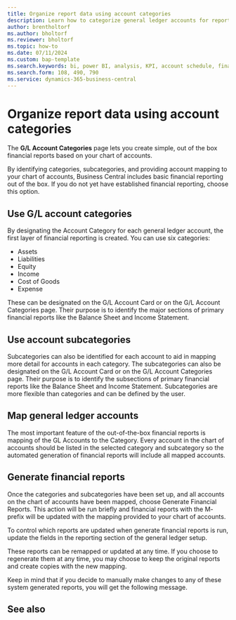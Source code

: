 ```yaml
---
title: Organize report data using account categories
description: Learn how to categorize general ledger accounts for reporting purposes.
author: brentholtorf
ms.author: bholtorf
ms.reviewer: bholtorf
ms.topic: how-to
ms.date: 07/11/2024
ms.custom: bap-template
ms.search.keywords: bi, power BI, analysis, KPI, account schedule, financial report
ms.search.form: 108, 490, 790
ms.service: dynamics-365-business-central
---
```


# Organize report data using account categories

The **G/L Account Categories** page lets you create simple, out of the box financial reports based on your chart of accounts.  

By identifying categories, subcategories, and providing account mapping to your chart of accounts, Business Central includes basic financial reporting out of the box. If you do not yet have established financial reporting, choose this option. 

## Use G/L account categories 

By designating the Account Category for each general ledger account, the first layer of financial reporting is created. You can use six categories: 

* Assets
* Liabilities
* Equity
* Income
* Cost of Goods
* Expense 

These can be designated on the G/L Account Card or on the G/L Account Categories page. Their purpose is to identify the major sections of primary financial reports like the Balance Sheet and Income Statement.  

## Use account subcategories

Subcategories can also be identified for each account to aid in mapping more detail for accounts in each category. The subcategories can also be designated on the G/L Account Card or on the G/L Account Categories page. Their purpose is to identify the subsections of primary financial reports like the Balance Sheet and Income Statement. Subcategories are more flexible than categories and can be defined by the user.  

## Map general ledger accounts

The most important feature of the out-of-the-box financial reports is mapping of the GL Accounts to the Category. Every account in the chart of accounts should be listed in the selected category and subcategory so the automated generation of financial reports will include all mapped accounts.  

## Generate financial reports

Once the categories and subcategories have been set up, and all accounts on the chart of accounts have been mapped, choose Generate Financial Reports. This action will be run briefly and financial reports with the M- prefix will be updated with the mapping provided to your chart of accounts.  

To control which reports are updated when generate financial reports is run, update the fields in the reporting section of the general ledger setup.  

These reports can be remapped or updated at any time. If you choose to regenerate them at any time, you may choose to keep the original reports and create copies with the new mapping.

Keep in mind that if you decide to manually make changes to any of these system generated reports, you will get the following message.  

## See also